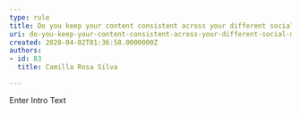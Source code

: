 ```yaml
---
type: rule
title: Do you keep your content consistent across your different social media platforms?
uri: do-you-keep-your-content-consistent-across-your-different-social-media-platforms
created: 2020-04-02T01:36:58.0000000Z
authors:
- id: 83
  title: Camilla Rosa Silva

---
```




<span class='intro'> Enter Intro Text </span>




